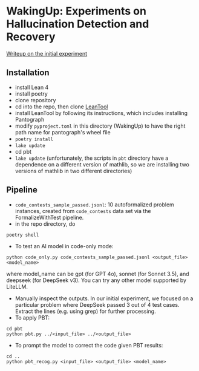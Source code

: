 # WakingUp: Experiments on Hallucination Detection and Recovery

[Writeup on the initial experiment](https://gasstationmanager.github.io/ai/2025/01/22/hallucination.html)


## Installation

- install Lean 4
- install poetry
- clone repository
- cd into the repo, then clone [LeanTool](https://github.com/GasStationManager/LeanTool)
- install LeanTool by following its instructions, which includes installing Pantograph
- modify `pyproject.toml` in this directory (WakingUp) to have the right path name for pantograph's wheel file
- `poetry install`
- `lake update`
- cd pbt
- `lake update` (unfortunately, the scripts in `pbt` directory have a dependence on a different version of mathlib, so we are installing two versions of mathlib in two different directories)


## Pipeline
- `code_contests_sample_passed.jsonl`: 10 autoformalized problem instances, created from `code_contests` data set via the FormalizeWithTest pipeline.
- in the repo directory, do
```
poetry shell
```
- To test an AI model in code-only mode:
```
python code_only.py code_contests_sample_passed.jsonl <output_file> <model_name>
```
where model_name can be gpt (for GPT 4o), sonnet (for Sonnet 3.5), and deepseek (for DeepSeek v3). You can try any other model supported by LiteLLM.
- Manually inspect the outputs. In our initial experiment, we focused on a particular problem where DeepSeek passed 3 out of 4 test cases. 
Extract the lines (e.g. using grep) for further processing.
- To apply PBT:
```
cd pbt
python pbt.py ../<input_file> ../<output_file>
```
- To prompt the model to correct the code given PBT results:
```
cd ..
python pbt_recog.py <input_file> <output_file> <model_name>
``` 

